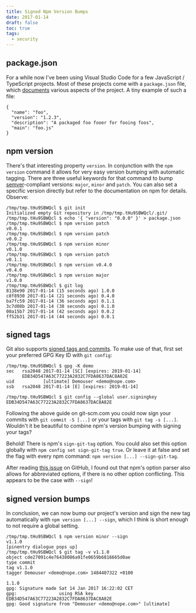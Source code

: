 ```yaml
---
title: Signed Npm Version Bumps
date: 2017-01-14
draft: false
toc: true
tags:
  - security
---
```


## package.json

For a while now I've been using Visual Studio Code for a few JavaScript / TypeScript projects. Most of these projects come with a `package.json` file, which [documents] various aspects of the project. A tiny example of such a file:

[documents]: https://docs.npmjs.com/files/package.json "npmjs docs: package.json"

```
{
  "name": "foo",
  "version": "1.2.3",
  "description": "A packaged foo fooer for fooing foos",
  "main": "foo.js"
}
```

## npm version

There's that interesting property `version`. In conjunction with the `npm version` command it allows for very easy version bumping with automatic tagging. There are three useful keywords for that command to bump [semver]-compliant versions: `major`, `minor` and `patch`. You can also set a specific version directly but refer to the documentation on npm for details. Observe:

[semver]: http://semver.org/ "Semantic Versioning"

```
/tmp/tmp.tHu9SBWQcl $ git init
Initialized empty Git repository in /tmp/tmp.tHu9SBWQcl/.git/
/tmp/tmp.tHu9SBWQcl $ echo '{ "version": "0.0.0" }' > package.json
/tmp/tmp.tHu9SBWQcl $ npm version patch
v0.0.1
/tmp/tmp.tHu9SBWQcl $ npm version patch
v0.0.2
/tmp/tmp.tHu9SBWQcl $ npm version minor
v0.1.0
/tmp/tmp.tHu9SBWQcl $ npm version patch
v0.1.1
/tmp/tmp.tHu9SBWQcl $ npm version v0.4.0
v0.4.0
/tmp/tmp.tHu9SBWQcl $ npm version major
v1.0.0
/tmp/tmp.tHu9SBWQcl $ git log
8138e90 2017-01-14 (15 seconds ago) 1.0.0
c8f8930 2017-01-14 (21 seconds ago) 0.4.0
ba7fc59 2017-01-14 (36 seconds ago) 0.1.1
3c7d08b 2017-01-14 (38 seconds ago) 0.1.0
00a15b7 2017-01-14 (42 seconds ago) 0.0.2
ff52b31 2017-01-14 (44 seconds ago) 0.0.1
```

## signed tags

Git also supports [signed tags and commits]. To make use of that, first set your preferred GPG Key ID with `git config`:

```
/tmp/tmp.tHu9SBWQcl $ gpg -K demo
sec   rsa2048 2017-01-14 [SC] [expires: 2019-01-14]
      EDB34D547A63C77223A2832C7FDA8637DAC8A82E
uid           [ultimate] Demouser <demo@nope.com>
ssb   rsa2048 2017-01-14 [E] [expires: 2019-01-14]

/tmp/tmp.tHu9SBWQcl $ git config --global user.signingkey EDB34D547A63C77223A2832C7FDA8637DAC8A82E
```

[signed tags and commits]: https://git-scm.com/book/en/v2/Git-Tools-Signing-Your-Work "Signing Your Work"

Following the above guide on git-scm.com you could now sign your commits with `git commit -S [...]` or your tags with `git tag -s [...]`. Wouldn't it be beautiful to combine npm's version bumping with signing your tags?

Behold! There is npm's `sign-git-tag` option. You could also set this option globally with `npm config set sign-git-tag true`. Or leave it at false and set the flag with every npm command: `npm version [...] --sign-git-tag`.

After reading [this issue] on GitHub, I found out that npm's option parser also allows for abbreviated options, if there is no other option conflicting. This appears to be the case with `--sign`!

[this issue]: https://github.com/npm/npm/issues/7186 "Ability to run npm version without automatically git-committing and tagging"

## signed version bumps

In conclusion, we can now bump our project's version and sign the new tag automatically with `npm version [...] --sign`, which I think is short enough to not require a global setting.

```
/tmp/tmp.tHu9SBWQcl $ npm version minor --sign
v1.1.0
[pinentry dialogue pops up]
/tmp/tmp.tHu9SBWQcl $ git tag -v v1.1.0
object cde27091c4e76438086a91fe0659b6816665d0ae
type commit
tag v1.1.0
tagger Demouser <demo@nope.com> 1484407322 +0100

1.1.0
gpg: Signature made Sat 14 Jan 2017 16:22:02 CET
gpg:                using RSA key EDB34D547A63C77223A2832C7FDA8637DAC8A82E
gpg: Good signature from "Demouser <demo@nope.com>" [ultimate]
```
